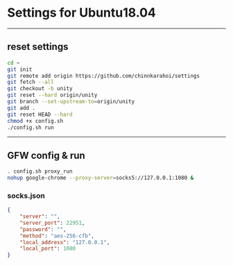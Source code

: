# Settings for Ubuntu18.04
-----------------------------
## reset settings
```sh
cd ~
git init
git remote add origin https://github.com/chinnkarahoi/settings
git fetch --all
git checkout -b unity
git reset --hard origin/unity
git branch --set-upstream-to=origin/unity
git add .
git reset HEAD --hard
chmod +x config.sh
./config.sh run
```
-----------------------------

## GFW config & run
```sh
. config.sh proxy_run
nohup google-chrome --proxy-server=socks5://127.0.0.1:1080 &
```
### socks.json
```json
{
	"server": "",
	"server_port": 22951,
	"password": "",
	"method": "aes-256-cfb",
	"local_address": "127.0.0.1",
	"local_port": 1080
}
```

